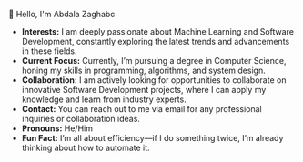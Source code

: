 👋 Hello, I'm Abdala Zaghabc
* **Interests:** I am deeply passionate about Machine Learning and Software Development, constantly exploring the latest trends and advancements in these fields.
* **Current Focus:** Currently, I’m pursuing a degree in Computer Science, honing my skills in programming, algorithms, and system design.
* **Collaboration:** I am actively looking for opportunities to collaborate on innovative Software Development projects, where I can apply my knowledge and learn from industry experts.
*  **Contact:** You can reach out to me via email for any professional inquiries or collaboration ideas.
* **Pronouns:** He/Him
* ****Fun Fact:**** I’m all about efficiency—if I do something twice, I’m already thinking about how to automate it.

<!---
AbdalaZaghabc/AbdalaZaghabc is a ✨ special ✨ repository because its `README.md` (this file) appears on your GitHub profile.
You can click the Preview link to take a look at your changes.
--->

